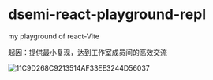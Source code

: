 # dsemi-react-playground-repl
my playground of react-Vite

起因：提供最小复现，达到工作室成员间的高效交流

![11C9D268C9213514AF33EE3244D56037](https://user-images.githubusercontent.com/79413249/180026339-65aeb4d2-09bd-459c-8619-37eb8a384a2f.jpg)

